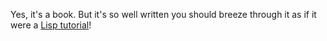 Yes, it's a book.  But it's so well written you should breeze through it as if it were a <a href="http://www.gigamonkeys.com/book/">Lisp tutorial</a>!

